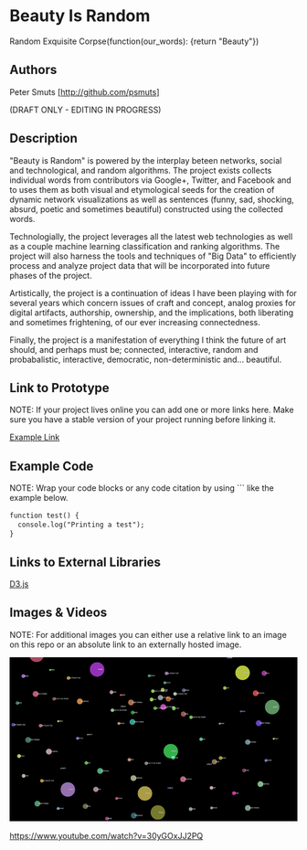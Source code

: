 # Beauty Is Random
Random Exquisite Corpse(function(our_words): {return "Beauty"}) 

## Authors
Peter Smuts
[http://github.com/psmuts]  

(DRAFT ONLY - EDITING IN PROGRESS)

## Description
"Beauty is Random" is powered by the interplay beteen networks,  social and technological, and random algorithms.  The project exists collects individual words from contributors via Google+, Twitter, and Facebook and to uses them as both visual and etymological seeds for the creation of dynamic network visualizations as well as sentences (funny, sad, shocking, absurd, poetic and sometimes beautiful) constructed using the collected words.  

Technologially, the project leverages all the latest web technologies as well as a couple machine learning classification and ranking algorithms. The project will also harness the tools and techniques of "Big Data" to efficiently process and analyze project data that will be incorporated into future phases of the project.    

Artistically, the project is a continuation of ideas I have been playing with for several years which concern issues of craft and concept, analog proxies for digital artifacts, authorship, ownership, and the implications, both liberating and sometimes frightening, of our ever increasing connectedness.  

Finally, the project is a manifestation of everything I think the future of art should, and perhaps must be; connected, interactive, random and probabalistic, interactive, democratic, non-deterministic and... beautiful.  

## Link to Prototype
NOTE: If your project lives online you can add one or more links here. Make sure you have a stable version of your project running before linking it.

[Example Link](http://www.google.com "Example Link")

## Example Code
NOTE: Wrap your code blocks or any code citation by using ``` like the example below.
```
function test() {
  console.log("Printing a test");
}
```
## Links to External Libraries
[D3.js](https://github.com/mbostock)


## Images & Videos
NOTE: For additional images you can either use a relative link to an image on this repo or an absolute link to an externally hosted image.

![Example Image](project_images/cover.jpg?raw=true "Example Image")

https://www.youtube.com/watch?v=30yGOxJJ2PQ
